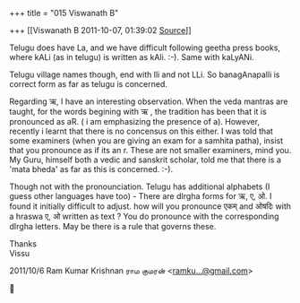 +++
title = "015 Viswanath B"

+++
[[Viswanath B	2011-10-07, 01:39:02 [Source](https://groups.google.com/g/samskrita/c/Qu5-mIvGLS4)]]



Telugu does have La, and we have difficult following geetha press books, where kALi (as in telugu) is written as kAli. :-). Same with kaLyANi.  
  
Telugu village names though, end with lli and not LLi. So banagAnapalli is correct form as far as telugu is concerned.  
  
Regarding ऋ, I have an interesting observation. When the veda mantras are taught, for the words begining with ऋ , the tradition has been that it is pronounced as aR. ( i am emphasizing the presence of a). However, recently i learnt that there is no concensus on this either. I was told that some examiners (when you are giving an exam for a samhita patha), insist that you pronounce as if its an r. These are not smaller examiners, mind you. My Guru, himself both a vedic and sanskrit scholar, told me that there is a 'mata bheda' as far as this is concerned. :-).  
  
Though not with the pronounciation. Telugu has additional alphabets (I guess other languages have too) - There are dIrgha forms for ऋ, ए, ओ. I found it initially difficult to adjust. how will you pronounce एकम् and ओषदिः with a hraswa ए, ओ written as text ? You do pronounce with the corresponding dIrgha letters. May be there is a rule that governs these.  
  
Thanks  
Vissu  
  
  
  

2011/10/6 Ram Kumar Krishnan ராம குமரன் \<[ramku...@gmail.com]()\>




